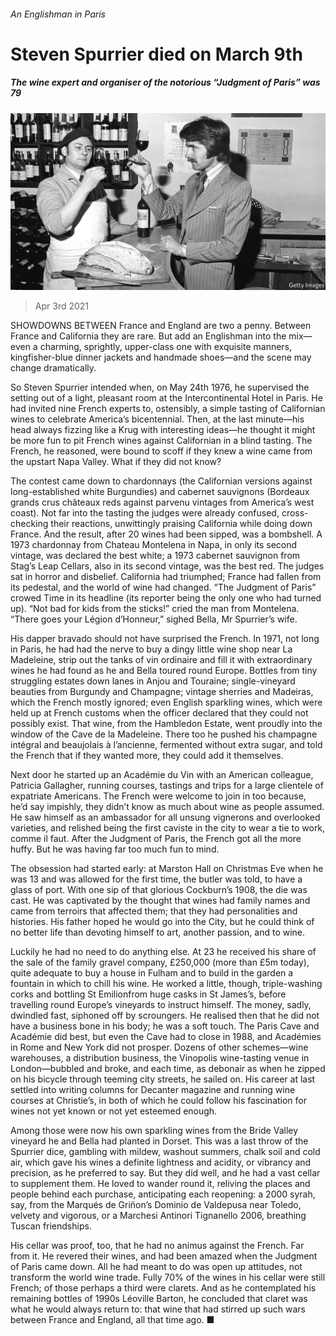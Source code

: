 ###### An Englishman in Paris

# Steven Spurrier died on March 9th 

##### The wine expert and organiser of the notorious “Judgment of Paris” was 79 

![image](images/20210403_OBP001_0.jpg) 

> Apr 3rd 2021 

SHOWDOWNS BETWEEN France and England are two a penny. Between France and California they are rare. But add an Englishman into the mix—even a charming, sprightly, upper-class one with exquisite manners, kingfisher-blue dinner jackets and handmade shoes—and the scene may change dramatically.

So Steven Spurrier intended when, on May 24th 1976, he supervised the setting out of a light, pleasant room at the Intercontinental Hotel in Paris. He had invited nine French experts to, ostensibly, a simple tasting of Californian wines to celebrate America’s bicentennial. Then, at the last minute—his head always fizzing like a Krug with interesting ideas—he thought it might be more fun to pit French wines against Californian in a blind tasting. The French, he reasoned, were bound to scoff if they knew a wine came from the upstart Napa Valley. What if they did not know?


The contest came down to chardonnays (the Californian versions against long-established white Burgundies) and cabernet sauvignons (Bordeaux grands crus châteaux reds against parvenu vintages from America’s west coast). Not far into the tasting the judges were already confused, cross-checking their reactions, unwittingly praising California while doing down France. And the result, after 20 wines had been sipped, was a bombshell. A 1973 chardonnay from Chateau Montelena in Napa, in only its second vintage, was declared the best white; a 1973 cabernet sauvignon from Stag’s Leap Cellars, also in its second vintage, was the best red. The judges sat in horror and disbelief. California had triumphed; France had fallen from its pedestal, and the world of wine had changed. “The Judgment of Paris” crowed Time in its headline (its reporter being the only one who had turned up). “Not bad for kids from the sticks!” cried the man from Montelena. “There goes your Légion d’Honneur,” sighed Bella, Mr Spurrier’s wife.

His dapper bravado should not have surprised the French. In 1971, not long in Paris, he had had the nerve to buy a dingy little wine shop near La Madeleine, strip out the tanks of vin ordinaire and fill it with extraordinary wines he had found as he and Bella toured round Europe. Bottles from tiny struggling estates down lanes in Anjou and Touraine; single-vineyard beauties from Burgundy and Champagne; vintage sherries and Madeiras, which the French mostly ignored; even English sparkling wines, which were held up at French customs when the officer declared that they could not possibly exist. That wine, from the Hambledon Estate, went proudly into the window of the Cave de la Madeleine. There too he pushed his champagne intégral and beaujolais à l’ancienne, fermented without extra sugar, and told the French that if they wanted more, they could add it themselves.

Next door he started up an Académie du Vin with an American colleague, Patricia Gallagher, running courses, tastings and trips for a large clientele of expatriate Americans. The French were welcome to join in too because, he’d say impishly, they didn’t know as much about wine as people assumed. He saw himself as an ambassador for all unsung vignerons and overlooked varieties, and relished being the first caviste in the city to wear a tie to work, comme il faut. After the Judgment of Paris, the French got all the more huffy. But he was having far too much fun to mind.

The obsession had started early: at Marston Hall on Christmas Eve when he was 13 and was allowed for the first time, the butler was told, to have a glass of port. With one sip of that glorious Cockburn’s 1908, the die was cast. He was captivated by the thought that wines had family names and came from terroirs that affected them; that they had personalities and histories. His father hoped he would go into the City, but he could think of no better life than devoting himself to art, another passion, and to wine.

Luckily he had no need to do anything else. At 23 he received his share of the sale of the family gravel company, £250,000 (more than £5m today), quite adequate to buy a house in Fulham and to build in the garden a fountain in which to chill his wine. He worked a little, though, triple-washing corks and bottling St Emilionfrom huge casks in St James’s, before travelling round Europe’s vineyards to instruct himself. The money, sadly, dwindled fast, siphoned off by scroungers. He realised then that he did not have a business bone in his body; he was a soft touch. The Paris Cave and Académie did best, but even the Cave had to close in 1988, and Académies in Rome and New York did not prosper. Dozens of other schemes—wine warehouses, a distribution business, the Vinopolis wine-tasting venue in London—bubbled and broke, and each time, as debonair as when he zipped on his bicycle through teeming city streets, he sailed on. His career at last settled into writing columns for Decanter magazine and running wine courses at Christie’s, in both of which he could follow his fascination for wines not yet known or not yet esteemed enough.

Among those were now his own sparkling wines from the Bride Valley vineyard he and Bella had planted in Dorset. This was a last throw of the Spurrier dice, gambling with mildew, washout summers, chalk soil and cold air, which gave his wines a definite lightness and acidity, or vibrancy and precision, as he preferred to say. But they did well, and he had a vast cellar to supplement them. He loved to wander round it, reliving the places and people behind each purchase, anticipating each reopening: a 2000 syrah, say, from the Marqués de Griñon’s Dominio de Valdepusa near Toledo, velvety and vigorous, or a Marchesi Antinori Tignanello 2006, breathing Tuscan friendships.

His cellar was proof, too, that he had no animus against the French. Far from it. He revered their wines, and had been amazed when the Judgment of Paris came down. All he had meant to do was open up attitudes, not transform the world wine trade. Fully 70% of the wines in his cellar were still French; of those perhaps a third were clarets. And as he contemplated his remaining bottles of 1990s Léoville Barton, he concluded that claret was what he would always return to: that wine that had stirred up such wars between France and England, all that time ago. ■

